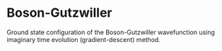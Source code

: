 Boson-Gutzwiller
================

Ground state configuration of the Boson-Gutzwiller wavefunction using imaginary time evolution (gradient-descent) method.
